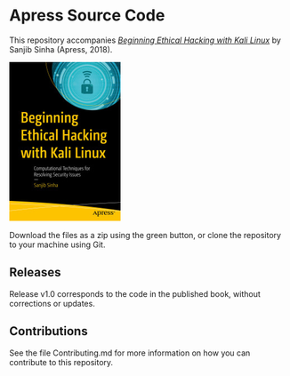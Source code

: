 # Apress Source Code

This repository accompanies [*Beginning Ethical Hacking with Kali Linux*](https://www.apress.com/9781484238905) by Sanjib Sinha (Apress, 2018).

[comment]: #cover
![Cover image](9781484238905.jpg)

Download the files as a zip using the green button, or clone the repository to your machine using Git.

## Releases

Release v1.0 corresponds to the code in the published book, without corrections or updates.

## Contributions

See the file Contributing.md for more information on how you can contribute to this repository.